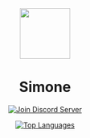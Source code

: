 <div id="header" align="center">
  <a href="https://simoneeeeeeee.github.io/"><img src="https://images-ext-1.discordapp.net/external/o2AjqzPzzPEOKoOG9CA6DFagzBZoiQvzB-6iMaeEeWA/%3Fv%3D4/https/avatars.githubusercontent.com/u/100680246?format=webp" width="100"/></a>
  <h1>Simone</h1>
</div>
<p align="center">
<a href="https://discord.gg/ycZDpat7dB" target="blank">
<img src="https://img.shields.io/discord/1096820059940331530?label=Join%20Community&logo=discord&style=flat-square" alt="Join Discord Server"/></a>
</p>
<p align="center">
<a href="https://simoneeeeeeee.github.io/" align="left"><img src="https://github-readme-stats.vercel.app/api/top-langs/?username=simoneeeeeeee&langs_count=10&title_color=FFA500&text_color=ffffff&icon_color=0891b2&bg_color=1c1917&hide_border=true&locale=en&custom_title=Top%20%Languages" alt="Top Languages" /></a>

